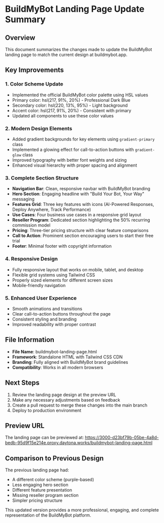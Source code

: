 # BuildMyBot Landing Page Update Summary

## Overview
This document summarizes the changes made to update the BuildMyBot landing page to match the current design at buildmybot.app.

## Key Improvements

### 1. Color Scheme Update
- Implemented the official BuildMyBot color palette using HSL values
- Primary color: hsl(217, 91%, 20%) - Professional Dark Blue
- Secondary color: hsl(220, 13%, 95%) - Light background
- Accent color: hsl(217, 91%, 20%) - Consistent with primary
- Updated all components to use these color values

### 2. Modern Design Elements
- Added gradient backgrounds for key elements using `gradient-primary` class
- Implemented a glowing effect for call-to-action buttons with `gradient-glow` class
- Improved typography with better font weights and sizing
- Enhanced visual hierarchy with proper spacing and alignment

### 3. Complete Section Structure
- **Navigation Bar**: Clean, responsive navbar with BuildMyBot branding
- **Hero Section**: Engaging headline with "Build Your Bot, Your Way" messaging
- **Features Grid**: Three key features with icons (AI-Powered Responses, Deploy Anywhere, Track Performance)
- **Use Cases**: Four business use cases in a responsive grid layout
- **Reseller Program**: Dedicated section highlighting the 50% recurring commission model
- **Pricing**: Three-tier pricing structure with clear feature comparisons
- **Call to Action**: Prominent section encouraging users to start their free trial
- **Footer**: Minimal footer with copyright information

### 4. Responsive Design
- Fully responsive layout that works on mobile, tablet, and desktop
- Flexible grid systems using Tailwind CSS
- Properly sized elements for different screen sizes
- Mobile-friendly navigation

### 5. Enhanced User Experience
- Smooth animations and transitions
- Clear call-to-action buttons throughout the page
- Consistent styling and branding
- Improved readability with proper contrast

## File Information
- **File Name**: buildmybot-landing-page.html
- **Framework**: Standalone HTML with Tailwind CSS CDN
- **Branding**: Fully aligned with BuildMyBot brand guidelines
- **Compatibility**: Works in all modern browsers

## Next Steps
1. Review the landing page design at the preview URL
2. Make any necessary adjustments based on feedback
3. Create a pull request to merge these changes into the main branch
4. Deploy to production environment

## Preview URL
The landing page can be previewed at: https://3000-d23bf79b-05be-4a8d-bedb-95d9f15e214e.proxy.daytona.works/buildmybot-landing-page.html

## Comparison to Previous Design
The previous landing page had:
- A different color scheme (purple-based)
- Less engaging hero section
- Different feature presentation
- Missing reseller program section
- Simpler pricing structure

This updated version provides a more professional, engaging, and complete representation of the BuildMyBot platform.